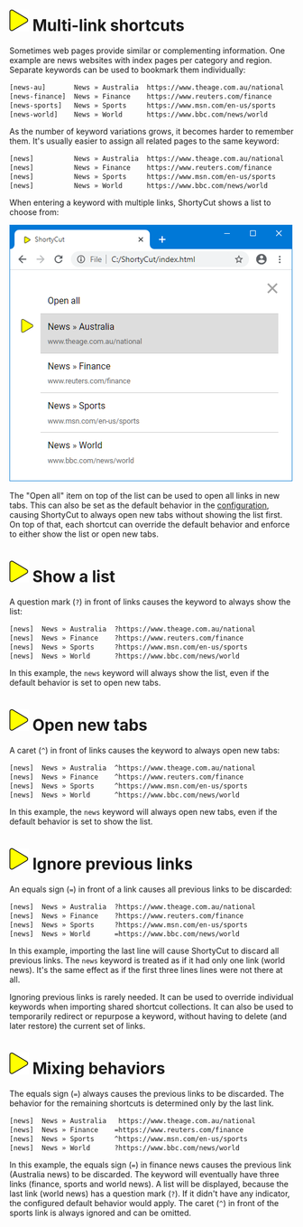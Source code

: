 # ![](img/arrow.svg) Multi-link shortcuts

Sometimes web pages provide similar or complementing information.
One example are news websites with index pages per category and region.
Separate keywords can be used to bookmark them individually:

```text
[news-au]       News » Australia  https://www.theage.com.au/national
[news-finance]  News » Finance    https://www.reuters.com/finance
[news-sports]   News » Sports     https://www.msn.com/en-us/sports
[news-world]    News » World      https://www.bbc.com/news/world
```

As the number of keyword variations grows, it becomes harder to remember them.
It's usually easier to assign all related pages to the same keyword:

```text
[news]          News » Australia  https://www.theage.com.au/national
[news]          News » Finance    https://www.reuters.com/finance
[news]          News » Sports     https://www.msn.com/en-us/sports
[news]          News » World      https://www.bbc.com/news/world
```

When entering a keyword with multiple links, ShortyCut shows a list to choose from:

![](img/multi-link-keyword.png)

The "Open all" item on top of the list can be used to open all links in new tabs.
This can also be set as the default behavior in the
[configuration](configuration.md#shortcutformaturlmultilinkindicatordefault),
causing ShortyCut to always open new tabs without showing the list first.
On top of that, each shortcut can override the default behavior and enforce to either show the list or open new tabs.

# ![](img/arrow.svg) Show a list

A question mark (`?`) in front of links causes the keyword to always show the list:

```text
[news]  News » Australia  ?https://www.theage.com.au/national
[news]  News » Finance    ?https://www.reuters.com/finance
[news]  News » Sports     ?https://www.msn.com/en-us/sports
[news]  News » World      ?https://www.bbc.com/news/world
```

In this example, the `news` keyword will always show the list, even if the default behavior is set to open new tabs.

# ![](img/arrow.svg) Open new tabs

A caret (`^`) in front of links causes the keyword to always open new tabs:

```text
[news]  News » Australia  ^https://www.theage.com.au/national
[news]  News » Finance    ^https://www.reuters.com/finance
[news]  News » Sports     ^https://www.msn.com/en-us/sports
[news]  News » World      ^https://www.bbc.com/news/world
```

In this example, the `news` keyword will always open new tabs, even if the default behavior is set to show the list.

# ![](img/arrow.svg) Ignore previous links

An equals sign (`=`) in front of a link causes all previous links to be discarded:

```text
[news]  News » Australia  ?https://www.theage.com.au/national
[news]  News » Finance    ?https://www.reuters.com/finance
[news]  News » Sports     ?https://www.msn.com/en-us/sports
[news]  News » World      =https://www.bbc.com/news/world
```

In this example, importing the last line will cause ShortyCut to discard all previous links.
The `news` keyword is treated as if it had only one link (world news).
It's the same effect as if the first three lines lines were not there at all.

Ignoring previous links is rarely needed.
It can be used to override individual keywords when importing shared shortcut collections.
It can also be used to temporarily redirect or repurpose a keyword,
without having to delete (and later restore) the current set of links.

# ![](img/arrow.svg) Mixing behaviors

The equals sign (`=`) always causes the previous links to be discarded.
The behavior for the remaining shortcuts is determined only by the last link.

```text
[news]  News » Australia   https://www.theage.com.au/national
[news]  News » Finance    =https://www.reuters.com/finance
[news]  News » Sports     ^https://www.msn.com/en-us/sports
[news]  News » World      ?https://www.bbc.com/news/world
```

In this example, the equals sign (`=`) in finance news causes the previous link (Australia news) to be discarded.
The keyword will eventually have three links (finance, sports and world news).
A list will be displayed, because the last link (world news) has a question mark (`?`).
If it didn't have any indicator, the configured default behavior would apply.
The caret (`^`) in front of the sports link is always ignored and can be omitted.

